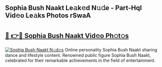 ## Sophia Bush Naakt Le𝚊k𝚎d N𝚞𝚍e - Part-HqI Vid𝚎o Le𝚊ks Photos rSwaA

# <h2><a href="http://fb6b9tw.evod.top/?m=Sophia+Bush+Naakt">🔗 👉🔴 Sophia Bush Naakt Vid𝚎o Ph𝚘t𝚘s</a></h2>

[![Sophia Bush Naakt N𝚞d𝚎s](https://i.imgur.com/8V9OHl7.gif)](http://fb6b9tw.evod.top/?m=Sophia+Bush+Naakt)
Online personality Sophia Bush Naakt sharing dance and lifestyle content. Renowned public figure Sophia Bush Naakt, celebrated for their remarkable achievements in the field of entertainment. 
